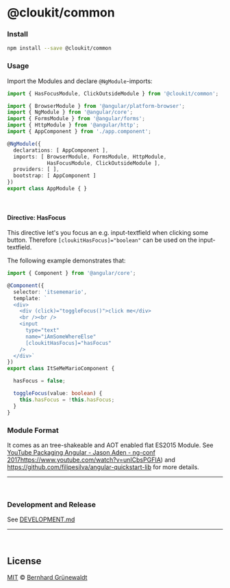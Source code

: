 # @cloukit/common

### Install

```bash
npm install --save @cloukit/common
```

### Usage

Import the Modules and declare `@NgModule`-imports:

```typescript
import { HasFocusModule, ClickOutsideModule } from '@cloukit/common';

import { BrowserModule } from '@angular/platform-browser';
import { NgModule } from '@angular/core';
import { FormsModule } from '@angular/forms';
import { HttpModule } from '@angular/http';
import { AppComponent } from './app.component';

@NgModule({
  declarations: [ AppComponent ],
  imports: [ BrowserModule, FormsModule, HttpModule,
             HasFocusModule, ClickOutsideModule ],
  providers: [ ],
  bootstrap: [ AppComponent ]
})
export class AppModule { }
```

&nbsp;

#### Directive: HasFocus

This directive let's you focus an e.g. input-textfield when clicking some button.
Therefore `[cloukitHasFocus]="boolean"` can be used on the input-textfield.

The following example demonstrates that:

```typescript
import { Component } from '@angular/core';

@Component({
  selector: 'itsememario',
  template: `
  <div>
    <div (click)="toggleFocus()">click me</div>
    <br /><br />
    <input
      type="text"
      name="iAmSomeWhereElse"
      [cloukitHasFocus]="hasFocus"
    />
  </div>`
})
export class ItSeMeMarioComponent {

  hasFocus = false;

  toggleFocus(value: boolean) {
    this.hasFocus = !this.hasFocus;
  }
}
```


### Module Format

It comes as an tree-shakeable and AOT enabled flat ES2015 Module.
See [YouTube Packaging Angular - Jason Aden - ng-conf 2017]()https://www.youtube.com/watch?v=unICbsPGFIA) and https://github.com/filipesilva/angular-quickstart-lib
for more details.

-----


&nbsp;

### Development and Release

See [DEVELOPMENT.md](./DEVELOPMENT.md)

-----

&nbsp;

## License

[MIT](./LICENSE) © [Bernhard Grünewaldt](https://github.com/clouless)
